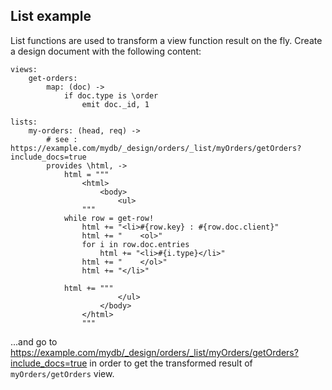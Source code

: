 ## List example

List functions are used to transform a view function result on the fly. Create
a design document with the following content:

```ls
views:
    get-orders:
        map: (doc) ->
            if doc.type is \order
                emit doc._id, 1

lists:
    my-orders: (head, req) ->
        # see : https://example.com/mydb/_design/orders/_list/myOrders/getOrders?include_docs=true
        provides \html, ->
            html = """
                <html>
                    <body>
                        <ul>
                """
            while row = get-row!
                html += "<li>#{row.key} : #{row.doc.client}"
                html += "    <ol>"
                for i in row.doc.entries
                    html += "<li>#{i.type}</li>"
                html += "    </ol>"
                html += "</li>"

            html += """
                        </ul>
                    </body>
                </html>
                """
```

...and go to https://example.com/mydb/_design/orders/_list/myOrders/getOrders?include_docs=true
in order to get the transformed result of `myOrders/getOrders` view.
